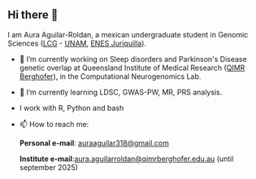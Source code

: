 ## Hi there 👋

I am Aura Aguilar-Roldan, a mexican undergraduate student in Genomic Sciences ([LCG](https://lcgej.unam.mx/) - [UNAM](https://www.unam.mx/), [ENES Juriquilla](https://www.enesjuriquilla.unam.mx/)). 

- 🔭 I’m currently working on Sleep disorders and Parkinson's Disease genetic overlap at Queensland Institute of Medical Research ([QIMR Berghofer](https://www.qimrberghofer.edu.au/our-research/mental-health-and-neuroscience/computational-neurogenomics/)), in the Computational Neurogenomics Lab.
- 🌱 I’m currently learning LDSC, GWAS-PW, MR, PRS analysis.
- I work with R, Python and bash
- 📫 How to reach me:
  
    **Personal e-mail**: auraaguilar318@gmail.com
  
    **Institute e-mail**:aura.aguilarroldan@qimrberghofer.edu.au (until september 2025)
